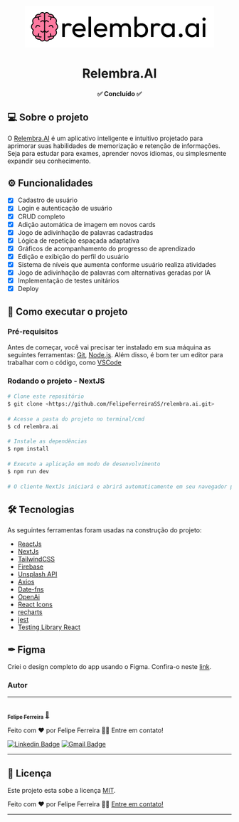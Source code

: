 <div align="center">
  <img src="./public/logoReadme.png" alt="Descrição da imagem">
</div>
<h1 align="center">Relembra.AI</h1>

<h4 align="center"> 
	✅ Concluído ✅
</h4>

## 💻 Sobre o projeto

O [Relembra.AI](https://relembra-ai.vercel.app/) é um aplicativo inteligente e intuitivo projetado para aprimorar 
suas habilidades de memorização e retenção de informações. Seja para estudar para exames, 
aprender novos idiomas, ou simplesmente expandir seu conhecimento.

## ⚙️ Funcionalidades

- [x] Cadastro de usuário
- [x] Login e autenticação de usuário
- [x] CRUD completo
- [x] Adição automática de imagem em novos cards
- [x] Jogo de adivinhação de palavras cadastradas
- [x] Lógica de repetição espaçada adaptativa
- [x] Gráficos de acompanhamento do progresso de aprendizado
- [x] Edição e exibição do perfil do usuário
- [x] Sistema de níveis que aumenta conforme usuário realiza atividades
- [x] Jogo de adivinhação de palavras com alternativas geradas por IA
- [x] Implementação de testes unitários
- [x] Deploy

## 🚀 Como executar o projeto

### Pré-requisitos

Antes de começar, você vai precisar ter instalado em sua máquina as seguintes ferramentas:
[Git](https://git-scm.com), [Node.js](https://nodejs.org/en/). 
Além disso, é bom ter um editor para trabalhar com o código, como [VSCode](https://code.visualstudio.com/)

### Rodando o projeto - NextJS

```bash
# Clone este repositório
$ git clone <https://github.com/FelipeFerreiraSS/relembra.ai.git>

# Acesse a pasta do projeto no terminal/cmd
$ cd relembra.ai

# Instale as dependências
$ npm install

# Execute a aplicação em modo de desenvolvimento
$ npm run dev

# O cliente NextJs iniciará e abrirá automaticamente em seu navegador padrão em <http://localhost:3000>
````

## 🛠 Tecnologias

As seguintes ferramentas foram usadas na construção do projeto:

- [ReactJs](https://pt-br.reactjs.org/)
- [NextJs](https://nextjs.org/)
- [TailwindCSS](https://tailwindcss.com/)
- [Firebase](https://firebase.google.com/?hl=pt)
- [Unsplash API](https://unsplash.com/developers)
- [Axios](https://axios-http.com/ptbr/docs/intro)
- [Date-fns](https://date-fns.org/)
- [OpenAi](https://openai.com/)
- [React Icons](https://react-icons.github.io/react-icons/)
- [recharts](https://recharts.org/en-US/)
- [jest](https://jestjs.io/pt-BR/)
- [Testing Library React](testing-library/react)

## ✒ Figma

Criei o design completo do app usando o Figma. Confira-o neste [link](https://www.figma.com/file/iLGmCd7jYDdRoID8nuLUk7/Untitled?type=design&node-id=0%3A1&mode=design&t=U3kwa7Cdjqk4iZs5-1).

### Autor
---

<a href="https://felipeferreira.dev.br/">
 <img style="border-radius: 50%;" src="https://github.com/FelipeFerreiraSS.png" width="100px;" alt=""/>
 <br />
 <sub><b>Felipe Ferreira</b></sub></a> <a href="https://felipeferreira.dev.br/" title="Dev Front-End">🚀</a>


Feito com ❤️ por Felipe Ferreira 👋🏽 Entre em contato!

[![Linkedin Badge](https://img.shields.io/badge/-FelipeFerreira-blue?style=flat-square&logo=Linkedin&logoColor=white&link=https://www.linkedin.com/in/felipeferreiradev/)](https://www.linkedin.com/in/felipeferreiradev/) 
[![Gmail Badge](https://img.shields.io/badge/-felipeferreirasilva.dev@gmail.com-c14438?style=flat-square&logo=Gmail&logoColor=white&link=mailto:felipeferreirasilva.dev@gmail.com)](mailto:felipeferreirasilva.dev@gmail.com)

---

## 📝 Licença

Este projeto esta sobe a licença [MIT](./LICENSE).

Feito com ❤️ por Felipe Ferreira 👋🏽 [Entre em contato!](https://www.linkedin.com/in/felipeferreiradev/)

---
